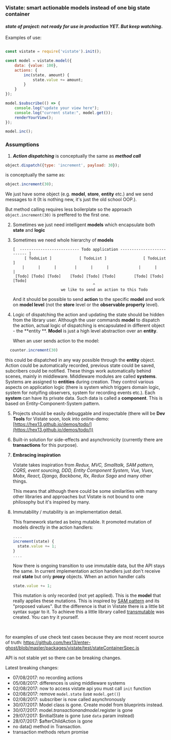 ### Vistate: smart actionable models instead of one big state container



#### *state of project: not ready for use in production YET. But keep watching*.

Examples of use:

```javascript

const vistate = require('vistate').init();

const model = vistate.model({
    data: {value: 100},
    actions: {
        inc(state, amount) {
            state.value += amount;
        }
    }
});

model.$subscribe(() => {
    console.log("update your view here");
    console.log("current state:", model.get());
    renderYourView();
});

model.inc();
```


### Assumptions

1. ***Action dispatching*** is conceptually the same as ***method call***

```js
object.dispatch({type: 'increment', payload: 30});
```

is conceptually the same as:

```js
object.increment(30);
```

We just have some object (e.g. **model**, **store**, **entity** etc.) and we send messages to it (It is nothing new, it's just the old school OOP.).

But method calling requires less boilerplate so the approach `object.increment(30)` is preffered to the first one.

2. Sometimes we just need intelligent **models** which encapsulate both **state** and **logic**

3. Sometimes we need whole hierarchy of **models**

   ```
   [  -------------------------- Todo application -------------------------- ]
      	[ TodoList ]           	[ TodoList ]              	[ TodoList ]
       |      |      |        |      |      |             |      |      |
    [Todo] [Todo] [Todo]    [Todo] [Todo] [Todo]        [Todo] [Todo] [Todo]
                                      ^
     					we like to send an action to this Todo
   ```


   And it should be possible to send **action** to the specific **model** and work on **model level** (not the **store** level or the **observable property** level).  

4. Logic of dispatching the action and updating the state should be hidden from the library user.  Although the user commands **model** to dispatch the action, actual logic of dispatching is encapsulated in different object - the **entity **.  **Model** is just a high level abstraction over an **entity**.

   When an user sends action to the model:

 ```javascript
   counter.increment(30)
 ```

this could be dispatched in any way possible through the **entity** object. Action could be automatically recorded, previous state could be saved, subcribers could be notified. These things work automatically behind scenes, mainly in middleware. Middleware modules are called **systems**. Systems are assigned to **entities** during creation. They control various aspects on application logic (there is system which triggers domain logic, system for notyifing observers, system for recording events etc.). Each **system** can have its private data. Such data is called a **component**. This is based on Entity-Component-System pattern.

5. Projects should be easily debuggable and inspectable (there will be **Dev Tools** for Vistate soon, look into online-demo: [https://hex13.github.io/demos/todo/](https://hex13.github.io/demos/todo/))

6. Built-in solution for side-effects and asynchronicity (currently there are **transactions** for this purpose).

7. **Embracing inspiration**

   Vistate takes inspiration from *Redux, MVC, Smalltalk, SAM pattern, CQRS, event sourcing, DDD, Entity Component System, Vue, Vuex, Mobx, React, Django, Backbone, Rx, Redux Saga* and many other things.

   This means that although there could be some similarities with many other libraries and approaches but Vistate is not bound to one philosophy but it's inspired by many.

8. Immutability / mutability is an implementation detail.

   This framework started as being mutable. It promoted mutation of models directly in the action handlers:

   ```javascript
   ....
   increment(state) {
     state.value += 1;
   }
   ....
   ```

   Now there is ongoing transition to use immutable data, but the API stays the same. In current implementation action handlers just don't receive real **state** but only **proxy** objects. When an action handler calls

   ```javascript
   state.value += 1;
   ```

   This mutation is only recorded (not yet applied). This is the **model** that really applies these mutations. This is inspired by [SAM pattern](http://sam.js.org/) and its "proposed values". But the difference is that in Vistate there is a little bit syntax sugar to it.  To achieve this a little library called [transmutable](https://npmjs.com/package/transmutable) was created. You can try it yourself.

   ​



for examples of use check test cases because they are most recent source of truth: <https://github.com/hex13/enter-ghost/blob/master/packages/vistate/test/stateContainerSpec.js>

API is not stable yet so there can be breaking changes.

Latest breaking changes:

- 07/08/2017: no recording actions 
- 05/08/2017: differences is using middleware systems
- 02/08/2017: now to access vistate api you must call `init` function
- 02/08/2017: remove `model.state` (use `model.get()`)
- 02/08/2017: subscriber is now called asynchronously
- 30/07/2017: Model class is gone. Create model from blueprints instead.
- 30/07/2017: model.$transaction and model.$register is gone
- 29/07/2017: $initialState is gone (use `data` param instead)
- 28/07/2017: $afterChildAction is gone
- no data() method in Transaction.
- transaction methods return promise
